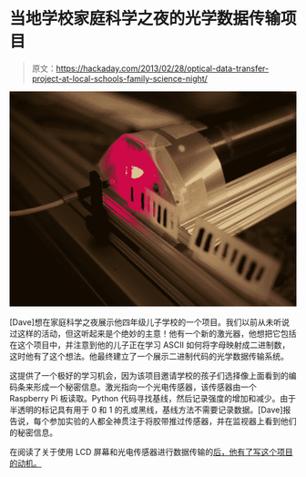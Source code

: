 # 当地学校家庭科学之夜的光学数据传输项目

> 原文：<https://hackaday.com/2013/02/28/optical-data-transfer-project-at-local-schools-family-science-night/>

![optical-data-at-family-science-night](img/867c69418522281c93f6b7296fa1cf87.png)

[Dave]想在家庭科学之夜展示他四年级儿子学校的一个项目。我们以前从未听说过这样的活动，但这听起来是个绝妙的主意！他有一个新的激光器，他想把它包括在这个项目中，并注意到他的儿子正在学习 ASCII 如何将字母映射成二进制数，这时他有了这个想法。他最终建立了一个展示二进制代码的光学数据传输系统。

这提供了一个极好的学习机会，因为该项目邀请学校的孩子们选择像上面看到的编码条来形成一个秘密信息。激光指向一个光电传感器，该传感器由一个 Raspberry Pi 板读取。Python 代码寻找基线，然后记录强度的增加和减少。由于半透明的标记具有用于 0 和 1 的孔或黑线，基线方法不需要记录数据。[Dave]报告说，每个参加实验的人都全神贯注于将胶带推过传感器，并在监视器上看到他们的秘密信息。

在阅读了关于使用 LCD 屏幕和光电传感器进行数据传输的[后，他有了写这个项目的动机。](http://hackaday.com/2013/02/25/using-a-flashing-lcd-monitor-to-transfer-data)